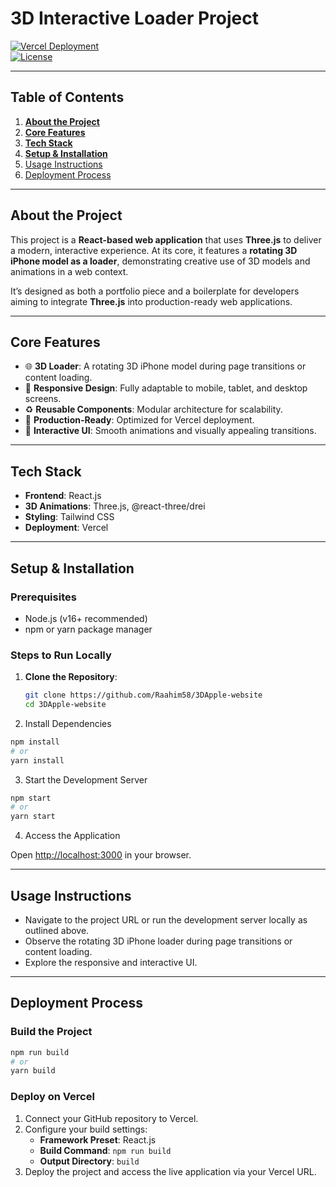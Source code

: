 # **3D Interactive Loader Project**

[![Vercel Deployment](https://vercelbadge.vercel.app/api/your-username/your-repo)](https://your-vercel-deployment-url)  
[![License](https://img.shields.io/badge/license-MIT-green)](./LICENSE)

---

## **Table of Contents**

1. [**About the Project**](#about-the-project)  
2. [**Core Features**](#core-features)  
3. [**Tech Stack**](#tech-stack)  
4. [**Setup & Installation**](#setup--installation)  
5. [Usage Instructions](#usage-instructions)
6. [Deployment Process](#deployment-process)
---

## **About the Project**

This project is a **React-based web application** that uses **Three.js** to deliver a modern, interactive experience. At its core, it features a **rotating 3D iPhone model as a loader**, demonstrating creative use of 3D models and animations in a web context.

It’s designed as both a portfolio piece and a boilerplate for developers aiming to integrate **Three.js** into production-ready web applications.

---

## **Core Features**

- 🌐 **3D Loader**: A rotating 3D iPhone model during page transitions or content loading.  
- 📱 **Responsive Design**: Fully adaptable to mobile, tablet, and desktop screens.  
- ♻️ **Reusable Components**: Modular architecture for scalability.  
- 🚀 **Production-Ready**: Optimized for Vercel deployment.  
- 🎨 **Interactive UI**: Smooth animations and visually appealing transitions.

---

## **Tech Stack**

- **Frontend**: React.js  
- **3D Animations**: Three.js, @react-three/drei  
- **Styling**: Tailwind CSS  
- **Deployment**: Vercel  

---

## **Setup & Installation**

### **Prerequisites**
- Node.js (v16+ recommended)  
- npm or yarn package manager  

### **Steps to Run Locally**

1. **Clone the Repository**:  
   ```bash
   git clone https://github.com/Raahim58/3DApple-website
   cd 3DApple-website
   ```

2. Install Dependencies

```bash
npm install
# or
yarn install
```

3. Start the Development Server

```bash
npm start
# or
yarn start
```

4. Access the Application

Open [http://localhost:3000](http://localhost:3000) in your browser.

---

## Usage Instructions

- Navigate to the project URL or run the development server locally as outlined above.
- Observe the rotating 3D iPhone loader during page transitions or content loading.
- Explore the responsive and interactive UI.

---

## Deployment Process

### Build the Project

```bash
npm run build
# or
yarn build
```

### Deploy on Vercel

1. Connect your GitHub repository to Vercel.
2. Configure your build settings:
   - **Framework Preset**: React.js
   - **Build Command**: `npm run build`
   - **Output Directory**: `build`
3. Deploy the project and access the live application via your Vercel URL.
